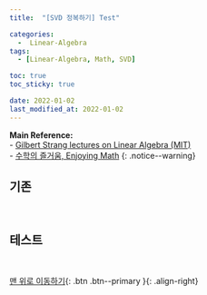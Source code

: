 ```yaml
---
title:  "[SVD 정복하기] Test" 

categories:
  -  Linear-Algebra
tags:
  - [Linear-Algebra, Math, SVD]

toc: true
toc_sticky: true

date: 2022-01-02
last_modified_at: 2022-01-02
---
```


**Main Reference:** <br>- [Gilbert Strang lectures on Linear Algebra (MIT)](https://www.youtube.com/watch?v=7UJ4CFRGd-U&list=PLE7DDD91010BC51F8)<br>- [수학의 즐거움, Enjoying Math](https://www.youtube.com/playlist?list=PL4m4z_pFWq2p8vtttqcMMDssCjCYgyXr_)
{: .notice--warning}


## 기존

<object data= "\assets\images\pdf_test1.pdf" type="application/pdf" width=80%>
</object>

<br>

## 테스트

<object data= "\assets\images\pdf_test2.pdf" type="application/pdf" width=80%>
</object>


<br>


[맨 위로 이동하기](#){: .btn .btn--primary }{: .align-right}